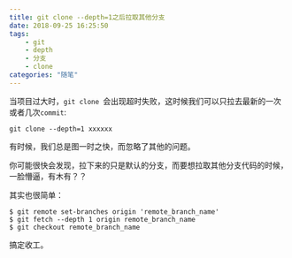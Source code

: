 ```yaml
---
title: git clone --depth=1之后拉取其他分支
date: 2018-09-25 16:25:50
tags:
    - git
    - depth
    - 分支
    - clone
categories: "随笔"
---
```


当项目过大时，`git clone `会出现超时失败，这时候我们可以只拉去最新的一次或者几次`commit`:

```
git clone --depth=1 xxxxxx
```

有时候，我们总是图一时之快，而忽略了其他的问题。

<!-- more --> 

你可能很快会发现，拉下来的只是默认的分支，而要想拉取其他分支代码的时候，一脸懵逼，有木有？？

其实也很简单：
```
$ git remote set-branches origin 'remote_branch_name'
$ git fetch --depth 1 origin remote_branch_name
$ git checkout remote_branch_name
```

搞定收工。
